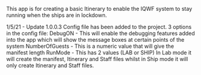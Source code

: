 ﻿This app is for creating a basic Itinerary to enable the IQWF system to stay running when the ships are in lockdown.

1/5/21 - Update 1.0.0.3
Config file has been added to the project.
    3 options in the config file:
        DebugON - This will enable the debugging features added into the app which will show the message boxes at certain points of the system
        NumberOfGuests - This is a numeric value that will give the manifest length
        RunMode - This has 2 values (LAB or SHIP) In Lab mode it will create the manifest, Itinerary and Staff files whilst in Ship mode it will only create Itinerary and Staff files.

